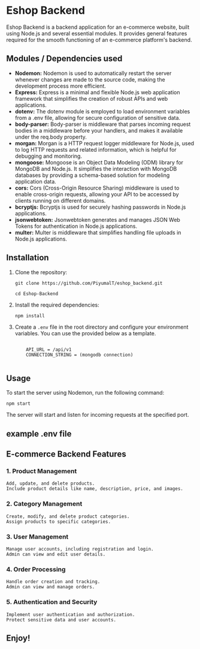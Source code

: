 <h1>Eshop Backend</h1>
<p>Eshop Backend is a backend application for an e-commerce website, built using Node.js and several essential modules. It provides general features required for the smooth functioning of an e-commerce platform's backend.</p>

<h2>Modules / Dependencies used</h2>
<ul>
    <li><strong>Nodemon:</strong> Nodemon is used to automatically restart the server whenever changes are made to the source code, making the development process more efficient.</li>
    <li><strong>Express:</strong> Express is a minimal and flexible Node.js web application framework that simplifies the creation of robust APIs and web applications.</li>
    <li><strong>dotenv:</strong> The dotenv module is employed to load environment variables from a .env file, allowing for secure configuration of sensitive data.</li>
    <li><strong>body-parser:</strong> Body-parser is middleware that parses incoming request bodies in a middleware before your handlers, and makes it available under the req.body property.</li>
    <li><strong>morgan:</strong> Morgan is a HTTP request logger middleware for Node.js, used to log HTTP requests and related information, which is helpful for debugging and monitoring.</li>
    <li><strong>mongoose:</strong> Mongoose is an Object Data Modeling (ODM) library for MongoDB and Node.js. It simplifies the interaction with MongoDB databases by providing a schema-based solution for modeling application data.</li>
    <li><strong>cors:</strong> Cors (Cross-Origin Resource Sharing) middleware is used to enable cross-origin requests, allowing your API to be accessed by clients running on different domains.</li>
    <li><strong>bcryptjs:</strong> Bcryptjs is used for securely hashing passwords in Node.js applications.</li>
    <li><strong>jsonwebtoken:</strong> Jsonwebtoken generates and manages JSON Web Tokens for authentication in Node.js applications.</li>
    <li><strong>multer:</strong> Multer is middleware that simplifies handling file uploads in Node.js applications.</li>

    
</ul>

<h2>Installation</h2>
<ol>
    <li>Clone the repository:
        <pre><code>git clone https://github.com/PiyumalT/eshop_backend.git</code></pre>
        <pre><code>cd Eshop-Backend</code></pre>
    </li>
    <li>Install the required dependencies:
        <pre><code>npm install</code></pre>
    </li>
    <li>Create a <code>.env</code> file in the root directory and configure your environment variables. You can use the provided below as a template.</li>
    <p> 
    <pre><code>
    API_URL = /api/v1
    CONNECTION_STRING = (mongodb connection)
    </code></pre>
    </p>
</ol>

<h2>Usage</h2>
<p>To start the server using Nodemon, run the following command:</p>
<pre><code>npm start</code></pre>
<p>The server will start and listen for incoming requests at the specified port.</p>

<h2>example .env file</h2>


<h2>E-commerce Backend Features</h2>

<h3>1. Product Management</h3>

    Add, update, and delete products.
    Include product details like name, description, price, and images.

<h3>2. Category Management</h3>

    Create, modify, and delete product categories.
    Assign products to specific categories.

<h3>3. User Management</h3>

    Manage user accounts, including registration and login.
    Admin can view and edit user details.

<h3>4. Order Processing</h3>

    Handle order creation and tracking.
    Admin can view and manage orders.

<h3>5. Authentication and Security</h3>

    Implement user authentication and authorization.
    Protect sensitive data and user accounts.

<h2>Enjoy!</h2>
